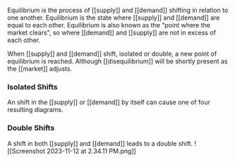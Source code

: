 Equilibrium is the process of [[supply]] and [[demand]] shifting in relation to one another. Equilibrium is the state where [[supply]] and [[demand]] are equal to each other. Equilibrium is also known as the "point where the market clears", so where [[demand]] and [[supply]] are not in excess of each other.

When [[supply]] and [[demand]] shift, isolated or double, a new point of equilibrium is reached. Although [[disequilibrium]] will be shortly present as the [[market]] adjusts.

### Isolated Shifts
An shift in the [[supply]] or [[demand]] by itself can cause one of four resulting diagrams.

### Double Shifts
A shift in both [[supply]] and [[demand]] leads to a double shift.
![[Screenshot 2023-11-12 at 2.34.11 PM.png]]